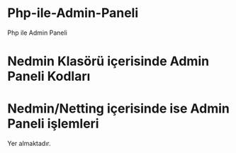 # Php-ile-Admin-Paneli
Php ile Admin Paneli 
# Nedmin Klasörü içerisinde Admin Paneli Kodları
# Nedmin/Netting içerisinde ise Admin Paneli işlemleri
Yer almaktadır.
